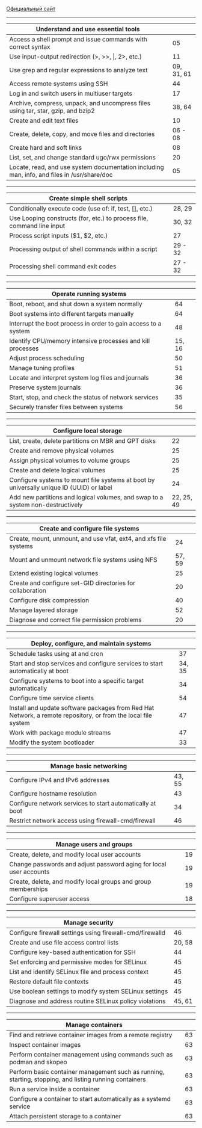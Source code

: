 [Официальный сайт](https://www.redhat.com/en/services/training/ex200-red-hat-certified-system-administrator-rhcsa-exam?section=Objectives)

---

| Understand and use essential tools | |
|---	|---	|
| Access a shell prompt and issue commands with correct syntax 	| 05 	|
| Use input-output redirection (>, >>, \|, 2>, etc.) 	| 11 	|
| Use grep and regular expressions to analyze text 	| 09, 31, 61 	|
| Access remote systems using SSH 	| 44 	|
| Log in and switch users in multiuser targets 	| 17 	|
| Archive, compress, unpack, and uncompress files using tar, star, gzip, and bzip2 	| 38, 64 	|
| Create and edit text files 	| 10 	|
| Create, delete, copy, and move files and directories 	| 06 - 08 	|
| Create hard and soft links 	| 08 	|
| List, set, and change standard ugo/rwx permissions 	| 20 	|
| Locate, read, and use system documentation including man, info, and files in /usr/share/doc 	| 05 	|

---

| Create simple shell scripts 	|  	|
|---	|---	|
| Conditionally execute code (use of: if, test, [], etc.) 	| 28, 29 	|
| Use Looping constructs (for, etc.) to process file, command line input 	| 30, 32 	|
| Process script inputs ($1, $2, etc.) 	| 27 	|
| Processing output of shell commands within a script 	| 29 - 32 	|
| Processing shell command exit codes 	| 27 - 32 	|

---

| Operate running systems 	|  	|
|---	|---	|
| Boot, reboot, and shut down a system normally 	| 64 	|
| Boot systems into different targets manually 	| 64 	|
| Interrupt the boot process in order to gain access to a system 	| 48 	|
| Identify CPU/memory intensive processes and kill processes 	| 15, 16 	|
| Adjust process scheduling 	| 50 	|
| Manage tuning profiles 	| 51 	|
| Locate and interpret system log files and journals 	| 36 	|
| Preserve system journals 	| 36 	|
| Start, stop, and check the status of network services 	| 35 	|
| Securely transfer files between systems 	| 56 	|

---

| Configure local storage 	|  	|
|---	|---	|
| List, create, delete partitions on MBR and GPT disks 	| 22 	|
| Create and remove physical volumes 	| 25 	|
| Assign physical volumes to volume groups 	| 25 	|
| Create and delete logical volumes 	| 25 	|
| Configure systems to mount file systems at boot by universally unique ID (UUID) or label 	| 24 	|
| Add new partitions and logical volumes, and swap to a system non-destructively 	| 22, 25, 49 	|

---

| Create and configure file systems 	|  	|
|---	|---	|
| Create, mount, unmount, and use vfat, ext4, and xfs file systems 	| 24 	|
| Mount and unmount network file systems using NFS 	| 57, 59	|
| Extend existing logical volumes 	| 25 	|
| Create and configure set-GID directories for collaboration 	| 20 	|
| Configure disk compression 	| 40 	|
| Manage layered storage 	| 52 	|
| Diagnose and correct file permission problems 	| 20 	|

---

| Deploy, configure, and maintain systems 	|  	|
|---	|---	|
| Schedule tasks using at and cron 	| 37 	|
| Start and stop services and configure services to start automatically at boot 	| 34, 35 	|
| Configure systems to boot into a specific target automatically 	| 34 	|
| Configure time service clients 	| 54 	|
| Install and update software packages from Red Hat Network, a remote repository, or from the local file system 	| 47 	|
| Work with package module streams 	| 47 	|
| Modify the system bootloader 	| 33 	|

---

| Manage basic networking 	|  	|
|---	|---	|
| Configure IPv4 and IPv6 addresses 	| 43, 55 	|
| Configure hostname resolution 	| 43 	|
| Configure network services to start automatically at boot 	| 34 	|
| Restrict network access using firewall-cmd/firewall 	| 46 	|

---

| Manage users and groups 	|  	|
|---	|---	|
| Create, delete, and modify local user accounts 	| 19 	|
| Change passwords and adjust password aging for local user accounts 	| 19 	|
| Create, delete, and modify local groups and group memberships 	| 19 	|
| Configure superuser access 	| 18 	|

---

| Manage security 	|  	|
|---	|---	|
| Configure firewall settings using firewall-cmd/firewalld 	| 46 	|
| Create and use file access control lists 	| 20, 58 	|
| Configure key-based authentication for SSH 	| 44 	|
| Set enforcing and permissive modes for SELinux 	| 45 	|
| List and identify SELinux file and process context 	| 45 	|
| Restore default file contexts 	| 45 	|
| Use boolean settings to modify system SELinux settings 	| 45 	|
| Diagnose and address routine SELinux policy violations 	| 45, 61 	|

---

| Manage containers 	|  	|
|---	|---	|
| Find and retrieve container images from a remote registry 	| 63 	|
| Inspect container images 	| 63 	|
| Perform container management using commands such as podman and skopeo 	| 63 	|
| Perform basic container management such as running, starting, stopping, and listing running containers 	| 63 	|
| Run a service inside a container 	| 63 	|
| Configure a container to start automatically as a systemd service 	| 63 	|
| Attach persistent storage to a container 	| 63 	|